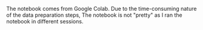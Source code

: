 The notebook comes from Google Colab. Due to the time-consuming nature of the data preparation steps, The notebook is not "pretty" as I ran the notebook in different sessions.
